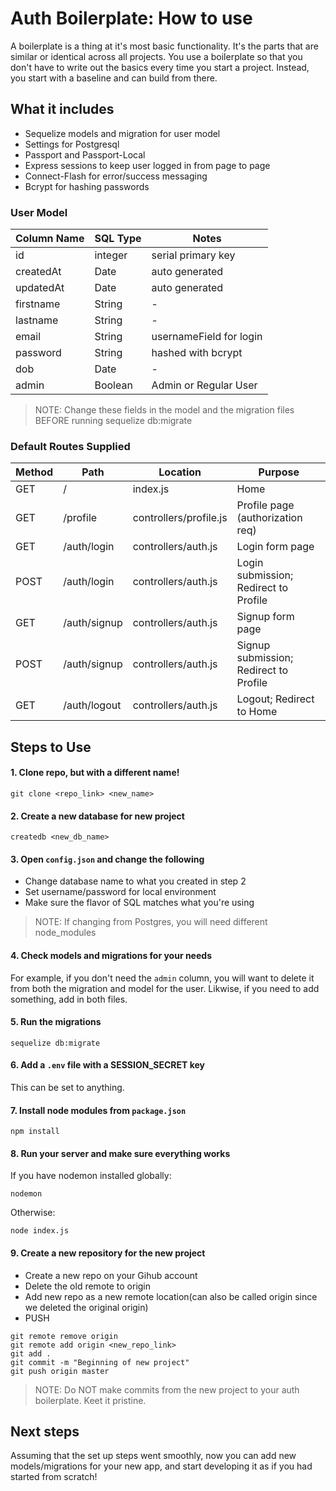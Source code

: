 # Auth Boilerplate: How to use

A boilerplate is a thing at it's most basic functionality.  It's the parts that are similar or identical across all projects.  You use a boilerplate so that you don't have to write out the basics every time you start a project.  Instead, you start with a baseline and can build from there.

## What it includes

* Sequelize models and migration for user model
* Settings for Postgresql
* Passport and Passport-Local
* Express sessions to keep user logged in from page to page
* Connect-Flash for error/success messaging
* Bcrypt for hashing passwords

### User Model

| Column Name | SQL Type | Notes |
| ----------- | -------- | ------------------------------- |
| id | integer | serial primary key |
| createdAt | Date | auto generated |
| updatedAt | Date | auto generated |
| firstname | String | - |
| lastname | String | - |
| email | String | usernameField for login |
| password | String | hashed with bcrypt |
| dob | Date | - |
| admin | Boolean | Admin or Regular User |

> NOTE: Change these fields in the model and the migration files BEFORE running sequelize db:migrate

### Default Routes Supplied

| Method | Path | Location | Purpose |
| ------ |------------------ | -------------------- | ------------------------------------- |
| GET | / | index.js | Home |
| GET | /profile | controllers/profile.js | Profile page (authorization req) |
| GET | /auth/login | controllers/auth.js | Login form page |
| POST | /auth/login | controllers/auth.js | Login submission; Redirect to Profile |
| GET | /auth/signup | controllers/auth.js |Signup form page |
| POST | /auth/signup | controllers/auth.js |Signup submission; Redirect to Profile |
| GET | /auth/logout | controllers/auth.js |Logout; Redirect to Home

## Steps to Use

#### 1. Clone repo, but with a different name!
```
git clone <repo_link> <new_name>
```

#### 2. Create a new database for new project

```
createdb <new_db_name>
```

#### 3. Open `config.json` and change the following

* Change database name to what you created in step 2
* Set username/password for local environment
* Make sure the flavor of SQL matches what you're using

> NOTE: If changing from Postgres, you will need different node_modules

#### 4. Check models and migrations for your needs

For example, if you don't need the `admin` column, you will want to delete it from both the migration and model for the user. Likwise, if you need to add something, add in both files.

#### 5. Run the migrations

```
sequelize db:migrate
```

#### 6. Add a `.env` file with a SESSION_SECRET key

This can be set to anything.

#### 7. Install node modules from `package.json`

```
npm install
```

#### 8. Run your server and make sure everything works

If you have nodemon installed globally:
```
nodemon
```

Otherwise:
```
node index.js
```

#### 9. Create a new repository for the new project

* Create a new repo on your Gihub account
* Delete the old remote to origin
* Add new repo as a new remote location(can also be called origin since we deleted the original origin)
* PUSH

```
git remote remove origin
git remote add origin <new_repo_link>
git add .
git commit -m "Beginning of new project"
git push origin master 
```

> NOTE: Do NOT make commits from the new project to your auth boilerplate.  Keet it pristine.

## Next steps

Assuming that the set up steps went smoothly, now you can add new models/migrations for your new app, and start developing it as if you had started from scratch!
